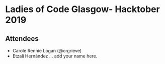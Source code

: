 # Ladies of Code Glasgow- Hacktober 2019 

## Attendees

* Carole Rennie Logan (@crgrieve)
* Etzali Hernández
... add your name here.
